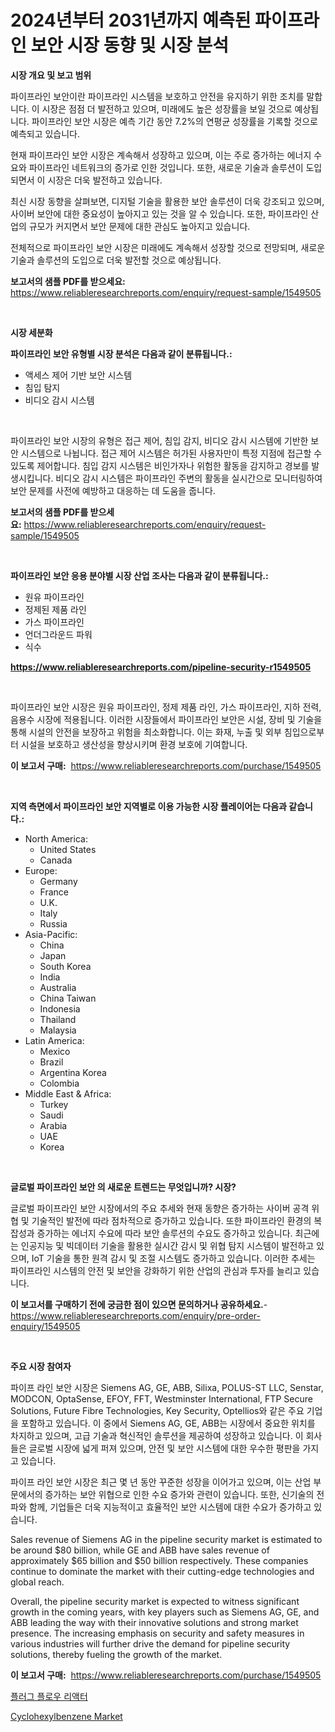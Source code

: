 <p><h1>2024년부터 2031년까지 예측된 파이프라인 보안 시장 동향 및 시장 분석</h1></p><p><strong>시장 개요 및 보고 범위</strong></p>
<p><p>파이프라인 보안이란 파이프라인 시스템을 보호하고 안전을 유지하기 위한 조치를 말합니다. 이 시장은 점점 더 발전하고 있으며, 미래에도 높은 성장률을 보일 것으로 예상됩니다. 파이프라인 보안 시장은 예측 기간 동안 7.2%의 연평균 성장률을 기록할 것으로 예측되고 있습니다.</p><p>현재 파이프라인 보안 시장은 계속해서 성장하고 있으며, 이는 주로 증가하는 에너지 수요와 파이프라인 네트워크의 증가로 인한 것입니다. 또한, 새로운 기술과 솔루션이 도입되면서 이 시장은 더욱 발전하고 있습니다.</p><p>최신 시장 동향을 살펴보면, 디지털 기술을 활용한 보안 솔루션이 더욱 강조되고 있으며, 사이버 보안에 대한 중요성이 높아지고 있는 것을 알 수 있습니다. 또한, 파이프라인 산업의 규모가 커지면서 보안 문제에 대한 관심도 높아지고 있습니다.</p><p>전체적으로 파이프라인 보안 시장은 미래에도 계속해서 성장할 것으로 전망되며, 새로운 기술과 솔루션의 도입으로 더욱 발전할 것으로 예상됩니다.</p></p>
<p><strong>보고서의 샘플 PDF를 받으세요:</strong> <a href="https://www.reliableresearchreports.com/enquiry/request-sample/1549505">https://www.reliableresearchreports.com/enquiry/request-sample/1549505</a></p>
<p>&nbsp;</p>
<p><strong>시장 세분화</strong></p>
<p><strong>파이프라인 보안 유형별 시장 분석은 다음과 같이 분류됩니다.:</strong></p>
<p><ul><li>액세스 제어 기반 보안 시스템</li><li>침입 탐지</li><li>비디오 감시 시스템</li></ul></p>
<p>&nbsp;</p>
<p><p>파이프라인 보안 시장의 유형은 접근 제어, 침입 감지, 비디오 감시 시스템에 기반한 보안 시스템으로 나뉩니다. 접근 제어 시스템은 허가된 사용자만이 특정 지점에 접근할 수 있도록 제어합니다. 침입 감지 시스템은 비인가자나 위험한 활동을 감지하고 경보를 발생시킵니다. 비디오 감시 시스템은 파이프라인 주변의 활동을 실시간으로 모니터링하여 보안 문제를 사전에 예방하고 대응하는 데 도움을 줍니다.</p></p>
<p><strong>보고서의 샘플 PDF를 받으세요:</strong>&nbsp;<a href="https://www.reliableresearchreports.com/enquiry/request-sample/1549505">https://www.reliableresearchreports.com/enquiry/request-sample/1549505</a></p>
<p>&nbsp;</p>
<p><strong> 파이프라인 보안 응용 분야별 시장 산업 조사는 다음과 같이 분류됩니다.:</strong></p>
<p><ul><li>원유 파이프라인</li><li>정제된 제품 라인</li><li>가스 파이프라인</li><li>언더그라운드 파워</li><li>식수</li></ul></p>
<p><strong><a href="https://www.reliableresearchreports.com/pipeline-security-r1549505">https://www.reliableresearchreports.com/pipeline-security-r1549505</a></strong></p>
<p>&nbsp;</p>
<p><p>파이프라인 보안 시장은 원유 파이프라인, 정제 제품 라인, 가스 파이프라인, 지하 전력, 음용수 시장에 적용됩니다. 이러한 시장들에서 파이프라인 보안은 시설, 장비 및 기술을 통해 시설의 안전을 보장하고 위험을 최소화합니다. 이는 화재, 누출 및 외부 침입으로부터 시설을 보호하고 생산성을 향상시키며 환경 보호에 기여합니다.</p></p>
<p><strong>이 보고서 구매:</strong>&nbsp; <a href="https://www.reliableresearchreports.com/purchase/1549505">https://www.reliableresearchreports.com/purchase/1549505</a></p>
<p>&nbsp;</p>
<p><strong>지역 측면에서 파이프라인 보안 지역별로 이용 가능한 시장 플레이어는 다음과 같습니다.:</strong></p>
<p><ul>
    <li>
        North America:
        <ul>
            <li>United States</li>
            <li>Canada</li>
        </ul>
    </li>
    <li>
        Europe:
        <ul>
            <li>Germany</li>
            <li>France</li>
            <li>U.K.</li>
            <li>Italy</li>
            <li>Russia</li>
        </ul>
    </li>
    <li>
        Asia-Pacific:
        <ul>
            <li>China</li>
            <li>Japan</li>
            <li>South Korea</li>
            <li>India</li>
            <li>Australia</li>
            <li>China Taiwan</li>
            <li>Indonesia</li>
            <li>Thailand</li>
            <li>Malaysia</li>
        </ul>
    </li>
    <li>
        Latin America:
        <ul>
            <li>Mexico</li>
            <li>Brazil</li>
            <li>Argentina Korea</li>
            <li>Colombia</li>
        </ul>
    </li>
    <li>
        Middle East & Africa:
        <ul>
            <li>Turkey</li>
            <li>Saudi</li>
            <li>Arabia</li>
            <li>UAE</li>
            <li>Korea</li>
        </ul>
    </li>
    </ul></p>
<p>&nbsp;</p>
<p><strong>글로벌 파이프라인 보안 의 새로운 트렌드는 무엇입니까? 시장?</strong></p>
<p><p>글로벌 파이프라인 보안 시장에서의 주요 추세와 현재 동향은 증가하는 사이버 공격 위협 및 기술적인 발전에 따라 점차적으로 증가하고 있습니다. 또한 파이프라인 환경의 복잡성과 증가하는 에너지 수요에 따라 보안 솔루션의 수요도 증가하고 있습니다. 최근에는 인공지능 및 빅데이터 기술을 활용한 실시간 감시 및 위협 탐지 시스템이 발전하고 있으며, IoT 기술을 통한 원격 감시 및 조절 시스템도 증가하고 있습니다. 이러한 추세는 파이프라인 시스템의 안전 및 보안을 강화하기 위한 산업의 관심과 투자를 늘리고 있습니다.</p></p>
<p><strong>이 보고서를 구매하기 전에 궁금한 점이 있으면 문의하거나 공유하세요.</strong>- <a href="https://www.reliableresearchreports.com/enquiry/pre-order-enquiry/1549505">https://www.reliableresearchreports.com/enquiry/pre-order-enquiry/1549505</a></p>
<p>&nbsp;</p>
<p><strong>주요 시장 참여자</strong></p>
<p><p>파이프 라인 보안 시장은 Siemens AG, GE, ABB, Silixa, POLUS-ST LLC, Senstar, MODCON, OptaSense, EFOY, FFT, Westminster International, FTP Secure Solutions, Future Fibre Technologies, Key Security, Optellios와 같은 주요 기업을 포함하고 있습니다. 이 중에서 Siemens AG, GE, ABB는 시장에서 중요한 위치를 차지하고 있으며, 고급 기술과 혁신적인 솔루션을 제공하여 성장하고 있습니다. 이 회사들은 글로벌 시장에 넓게 퍼져 있으며, 안전 및 보안 시스템에 대한 우수한 평판을 가지고 있습니다.</p><p>파이프 라인 보안 시장은 최근 몇 년 동안 꾸준한 성장을 이어가고 있으며, 이는 산업 부문에서의 증가하는 보안 위협으로 인한 수요 증가와 관련이 있습니다. 또한, 신기술의 전파와 함께, 기업들은 더욱 지능적이고 효율적인 보안 시스템에 대한 수요가 증가하고 있습니다.</p><p>Sales revenue of Siemens AG in the pipeline security market is estimated to be around $80 billion, while GE and ABB have sales revenue of approximately $65 billion and $50 billion respectively. These companies continue to dominate the market with their cutting-edge technologies and global reach.</p><p>Overall, the pipeline security market is expected to witness significant growth in the coming years, with key players such as Siemens AG, GE, and ABB leading the way with their innovative solutions and strong market presence. The increasing emphasis on security and safety measures in various industries will further drive the demand for pipeline security solutions, thereby fueling the growth of the market.</p></p>
<p><strong>이 보고서 구매:</strong>&nbsp;&nbsp;<a href="https://www.reliableresearchreports.com/purchase/1549505">https://www.reliableresearchreports.com/purchase/1549505</a></p>
<p><p><a href="https://github.com/sougarounis/Market-Research-Report-List-3/blob/main/919961516453.md">플러그 플로우 리액터</a></p><p><a href="https://fearless-okapi-6c8.notion.site/Insights-into-Cyclohexylbenzene-Market-Size-Analysing-Market-Share-Trends-and-Growth-from-2024-to-941d46d9b28446a48b3fc19ccec2bc9e">Cyclohexylbenzene Market</a></p></p>